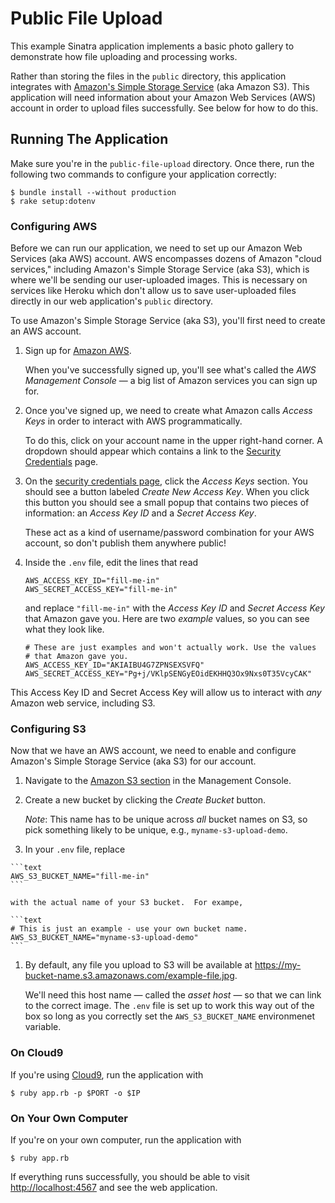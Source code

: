 # Public File Upload

This example Sinatra application implements a basic photo gallery to demonstrate how file uploading and processing works.

Rather than storing the files in the `public` directory, this application integrates with [Amazon's Simple Storage Service](http://aws.amazon.com/s3/) (aka Amazon S3).  This application will need information about your Amazon Web Services (AWS) account in order to upload files successfully.  See below for how to do this.

## Running The Application

Make sure you're in the `public-file-upload` directory.  Once there, run the following two commands to configure your application correctly:

```text
$ bundle install --without production
$ rake setup:dotenv
```

### Configuring AWS

Before we can run our application, we need to set up our Amazon Web Services (aka AWS) account.  AWS encompasses dozens of Amazon "cloud services," including Amazon's Simple Storage Service (aka S3), which is where we'll be sending our user-uploaded images.  This is necessary on services like Heroku which don't allow us to save user-uploaded files directly in our web application's `public` directory.

To use Amazon's Simple Storage Service (aka S3), you'll first need to create an AWS account.

1.  Sign up for [Amazon AWS](http://aws.amazon.com/).

    When you've successfully signed up, you'll see what's called the _AWS Management Console_ — a big list of Amazon services you can sign up for.
1.  Once you've signed up, we need to create what Amazon calls _Access Keys_ in order to interact with AWS programmatically.

    To do this, click on your account name in the upper right-hand corner.  A dropdown should appear which contains a link to the [Security Credentials](https://console.aws.amazon.com/iam/home?#security_credential) page.
1.  On the [security credentials page](https://console.aws.amazon.com/iam/home?#security_credential), click the _Access Keys_ section.  You should see a button labeled _Create New Access Key_.  When you click this button you should see a small popup that contains two pieces of information: an _Access Key ID_ and a _Secret Access Key_.

    These act as a kind of username/password combination for your AWS account, so don't publish them anywhere public!
1.  Inside the `.env` file, edit the lines that read

    ```text
    AWS_ACCESS_KEY_ID="fill-me-in"
    AWS_SECRET_ACCESS_KEY="fill-me-in"
    ```

    and replace `"fill-me-in"` with the _Access Key ID_ and _Secret Access Key_ that Amazon gave you.  Here are two _example_ values, so you can see what they look like.

    ```text
    # These are just examples and won't actually work. Use the values
    # that Amazon gave you.
    AWS_ACCESS_KEY_ID="AKIAIBU4G7ZPNSEXSVFQ"
    AWS_SECRET_ACCESS_KEY="Pg+j/VKlpSENGyEOidEKHHQ3Ox9Nxs0T35VcyCAK"
    ```

This Access Key ID and Secret Access Key will allow us to interact with _any_ Amazon web service, including S3.

### Configuring S3

Now that we have an AWS account, we need to enable and configure Amazon's Simple Storage Service (aka S3) for our account.

1.  Navigate to the [Amazon S3 section](https://console.aws.amazon.com/s3/) in the Management Console.
1.  Create a new bucket by clicking the _Create Bucket_ button.

    *Note*: This name has to be unique across _all_ bucket names on S3, so pick something likely to be unique, e.g., `myname-s3-upload-demo`.
1.   In your `.env` file, replace

    ```text
    AWS_S3_BUCKET_NAME="fill-me-in"
    ```

    with the actual name of your S3 bucket.  For exampe,

    ```text
    # This is just an example - use your own bucket name.
    AWS_S3_BUCKET_NAME="myname-s3-upload-demo"
    ```
1.  By default, any file you upload to S3 will be available at <https://my-bucket-name.s3.amazonaws.com/example-file.jpg>.

    We'll need this host name — called the _asset host_ — so that we can link to the correct image.  The `.env` file is set up to work this way out of the box so long as you correctly set the `AWS_S3_BUCKET_NAME` environmenet variable.

### On Cloud9

If you're using [Cloud9](http://c9.io), run the application with

```
$ ruby app.rb -p $PORT -o $IP
```

### On Your Own Computer

If you're on your own computer, run the application with

```
$ ruby app.rb
```

If everything runs successfully, you should be able to visit <http://localhost:4567> and see the web application.
